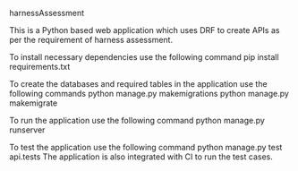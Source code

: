 harnessAssessment

This is a Python based web application which uses DRF to create APIs as per the requirement of harness assessment.

To install necessary dependencies 
use the following command
pip install requirements.txt

To create the databases and required tables in the application
use the following commands
python manage.py makemigrations
python manage.py makemigrate

To run the application 
use the following command
python manage.py runserver

To test the application 
use the following command
python manage.py test api.tests
The application is also integrated with CI to run the test cases.
